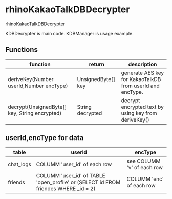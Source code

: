 # rhinoKakaoTalkDBDecrypter
rhinoKakaoTalkDBDecrypter

KDBDecrypter is main code.
KDBManager is usage example.

## Functions

function | return | description
--- | --- | ---
deriveKey(Number userId,Number encType)| UnsignedByte[] key | generate AES key for KakaoTalkDB from userId and encType.
decrypt(UnsignedByte[] key, String encrypted) | String decrypted | decrypt encrypted text by using key from deriveKey()

## userId,encType for data

table|  userId | encType
---|---|---
chat_logs  |COLUMM 'user_id' of each row  | see COLUMM 'v'  of each row
friends| COLUMM 'user_id' of TABLE 'open_profile' or (SELECT id FROM friendes WHERE _id = 2) | COLUMM 'enc' of each row
